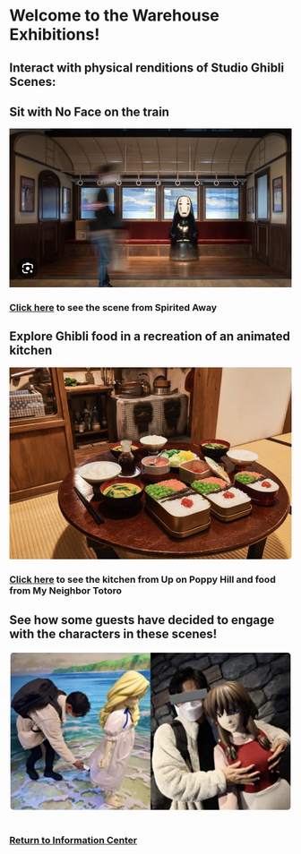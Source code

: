 # Welcome to the Warehouse Exhibitions!

## Interact with physical renditions of Studio Ghibli Scenes:

## Sit with No Face on the train
![No Face Park](park-noface.png)
### [Click here](https://github.com/mollyjones2023/ghibli-simulacrum/blob/main/2-ghibli-grand-warehouse/1-exhibitions/spirited-away-train.md) to see the scene from Spirited Away

## Explore Ghibli food in a recreation of an animated kitchen
![Poppy Food Park](totoro-food-park.png)
### [Click here]() to see the kitchen from Up on Poppy Hill and food from My Neighbor Totoro

## See how some guests have decided to engage with the characters in these scenes!
![Sexualizing characters](sexualizing-characters.png)
<br>
<br>
### [Return to Information Center](https://github.com/mollyjones2023/ghibli-simulacrum/blob/main/2-ghibli-grand-warehouse/warehouse.md)

